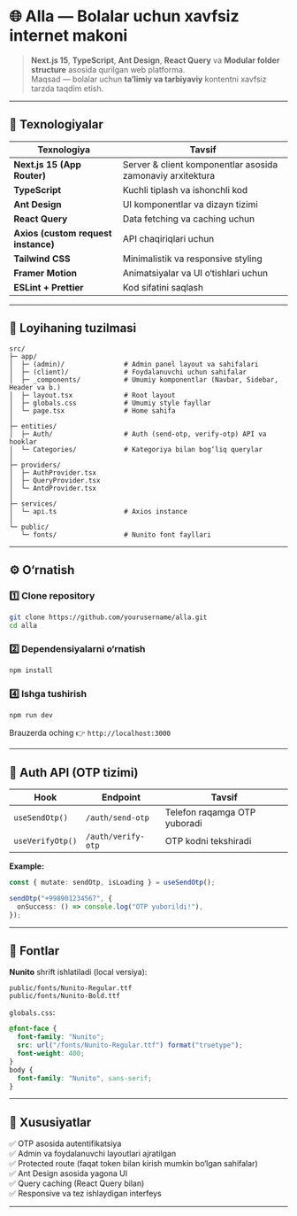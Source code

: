 # 🌐 Alla — Bolalar uchun xavfsiz internet makoni

> **Next.js 15**, **TypeScript**, **Ant Design**, **React Query** va **Modular folder structure** asosida qurilgan web platforma.  
> Maqsad — bolalar uchun **ta’limiy va tarbiyaviy** kontentni xavfsiz tarzda taqdim etish.

---

## 🚀 Texnologiyalar

| Texnologiya                         | Tavsif                                                     |
| ----------------------------------- | ---------------------------------------------------------- |
| **Next.js 15 (App Router)**         | Server & client komponentlar asosida zamonaviy arxitektura |
| **TypeScript**                      | Kuchli tiplash va ishonchli kod                            |
| **Ant Design**                      | UI komponentlar va dizayn tizimi                           |
| **React Query**                     | Data fetching va caching uchun                             |
| **Axios (custom request instance)** | API chaqiriqlari uchun                                     |
| **Tailwind CSS**                    | Minimalistik va responsive styling                         |
| **Framer Motion**                   | Animatsiyalar va UI o‘tishlari uchun                       |
| **ESLint + Prettier**               | Kod sifatini saqlash                                       |

---

## 🧱 Loyihaning tuzilmasi

```
src/
├─ app/
│  ├─ (admin)/               # Admin panel layout va sahifalari
│  ├─ (client)/              # Foydalanuvchi uchun sahifalar
│  ├─ _components/           # Umumiy komponentlar (Navbar, Sidebar, Header va b.)
│  ├─ layout.tsx             # Root layout
│  ├─ globals.css            # Umumiy style fayllar
│  └─ page.tsx               # Home sahifa
│
├─ entities/
│  ├─ Auth/                  # Auth (send-otp, verify-otp) API va hooklar
│  └─ Categories/            # Kategoriya bilan bog‘liq querylar
│
├─ providers/
│  ├─ AuthProvider.tsx
│  ├─ QueryProvider.tsx
│  └─ AntdProvider.tsx
│
├─ services/
│  └─ api.ts                 # Axios instance
│
└─ public/
   └─ fonts/                 # Nunito font fayllari
```

---

## ⚙️ O‘rnatish

### 1️⃣ Clone repository

```bash
git clone https://github.com/yourusername/alla.git
cd alla
```

### 2️⃣ Dependensiyalarni o‘rnatish

```bash
npm install
```

### 4️⃣ Ishga tushirish

```bash
npm run dev
```

Brauzerda oching 👉 `http://localhost:3000`

---

## 🔑 Auth API (OTP tizimi)

| Hook             | Endpoint           | Tavsif                       |
| ---------------- | ------------------ | ---------------------------- |
| `useSendOtp()`   | `/auth/send-otp`   | Telefon raqamga OTP yuboradi |
| `useVerifyOtp()` | `/auth/verify-otp` | OTP kodni tekshiradi         |

**Example:**

```ts
const { mutate: sendOtp, isLoading } = useSendOtp();

sendOtp("+998901234567", {
  onSuccess: () => console.log("OTP yuborildi!"),
});
```

---

## 🎨 Fontlar

**Nunito** shrift ishlatiladi (local versiya):

```
public/fonts/Nunito-Regular.ttf
public/fonts/Nunito-Bold.ttf
```

`globals.css`:

```css
@font-face {
  font-family: "Nunito";
  src: url("/fonts/Nunito-Regular.ttf") format("truetype");
  font-weight: 400;
}
body {
  font-family: "Nunito", sans-serif;
}
```

---

## 🧠 Xususiyatlar

✅ OTP asosida autentifikatsiya  
✅ Admin va foydalanuvchi layoutlari ajratilgan  
✅ Protected route (faqat token bilan kirish mumkin bo‘lgan sahifalar)  
✅ Ant Design asosida yagona UI  
✅ Query caching (React Query bilan)  
✅ Responsive va tez ishlaydigan interfeys

---
